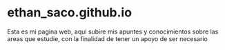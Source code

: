 # ethan_saco.github.io
Esta es mi pagina web, aqui subire mis apuntes y conocimientos sobre las areas que estudie, con la finalidad de tener un apoyo de ser necesario
